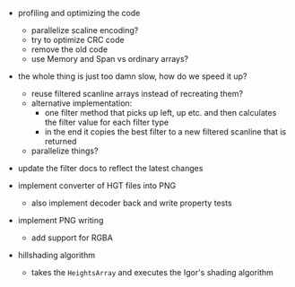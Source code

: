 ﻿- profiling and optimizing the code
    - parallelize scaline encoding?
    - try to optimize CRC code
    - remove the old code
    - use Memory and Span vs ordinary arrays?

- the whole thing is just too damn slow, how do we speed it up?
    - reuse filtered scanline arrays instead of recreating them?
    - alternative implementation:
        - one filter method that picks up left, up etc. and then calculates the filter value for each filter type
        - in the end it copies the best filter to a new filtered scanline that is returned
    - parallelize things?

- update the filter docs to reflect the latest changes

- implement converter of HGT files into PNG
    - also implement decoder back and write property tests

- implement PNG writing
    - add support for RGBA

- hillshading algorithm
    - takes the `HeightsArray` and executes the Igor's shading algorithm
